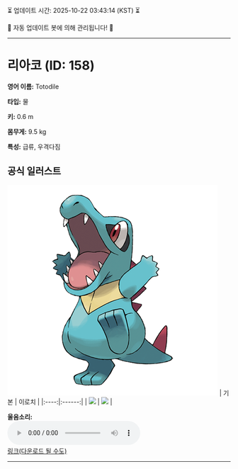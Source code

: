 
⏳ 업데이트 시간: 2025-10-22 03:43:14 (KST) ⏳

🤖 자동 업데이트 봇에 의해 관리됩니다! 🤖

---

# 리아코 (ID: 158)
**영어 이름:** Totodile

**타입:** 물

**키:** 0.6 m

**몸무게:** 9.5 kg

**특성:** 급류, 우격다짐

## 공식 일러스트
![](https://raw.githubusercontent.com/PokeAPI/sprites/master/sprites/pokemon/other/official-artwork/158.png)
| 기본 | 이로치 |
|:----:|:------:|
| <img src="http://play.pokemonshowdown.com/sprites/ani/totodile.gif" width="200"> | <img src="http://play.pokemonshowdown.com/sprites/ani-shiny/totodile.gif" width="200"> |

**울음소리:**<br><audio controls src="https://raw.githubusercontent.com/PokeAPI/cries/main/cries/pokemon/latest/158.ogg"></audio><br> [링크(다운로드 될 수도)](https://raw.githubusercontent.com/PokeAPI/cries/main/cries/pokemon/latest/158.ogg)


---
